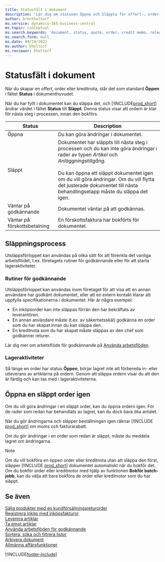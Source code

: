 ```yaml
---
title: Statusfält i dokument
description: 'Lär dig om statusen Öppna och Släppta för offert-, order- eller kreditnota-dokument.'
author: brentholtorf
ms.service: dynamics-365-business-central
ms.topic: conceptual
ms.search.keywords: 'document, status, quote, order, credit memo, released, open, pending approval, pending prepayment,'
ms.search.form: null
ms.date: 09/19/2022
ms.author: bholtorf
ms.reviewer: bholtorf
---
```

# Statusfält i dokument

När du skapar en offert, order eller kreditnota, står det som standard **Öppen** i fältet **Status** i dokumenthuvudet.

När du har fyllt i dokumentet kan du släppa det, och [!INCLUDE[prod_short](includes/prod_short.md)] ändrar värdet i fältet **Status** till **Släppt**. Denna status visar att ordern är klar för nästa steg i processen, innan den bokförs.

| Status | Description |
| ------ | ----------- |
| Öppna   | Du kan göra ändringar i dokumentet. |
| Släppt | Dokumentet har släppts till nästa steg i processen och du kan inte göra ändringar i rader av typen *Artikel* och *Anläggningstillgång*.<br /><br />Du kan öppna ett släppt dokumentet igen om du vill göra ändringar. Om du vill flytta det justerade dokumentet till nästa behandlingsetapp måste du släppa det igen. |
| Väntar på godkännande   | Dokumentet väntar på att godkännas. |
| Väntar på förskottsbetalning | En förskottsfaktura har bokförts för dokumentet. |

## Släppningsprocess

Utsläppsförloppet kan användas på olika sätt för att förenkla det vanliga arbetsflödet, t.ex. företagets rutiner för godkännande eller för att starta lageraktiviteter.

### Rutiner för godkännande

Utsläppsförloppet kan användas inom företaget för att visa att en annan användare har godkänt dokumentet, eller att en extern kontakt klarar att uppfylla specifikationerna i dokumentet. Här är några exempel:

* En inköpsorder kan inte släppas förrän den har bekräftats av leverantören.
* En annan användare måste (t.ex. av säkerhetsskäl) godkänna en order som du har skapat innan du kan släppa den.
* En kreditnota som du har skapat måste släppas av den chef som godkänner returer.

Lär dig mer om arbetsflöde för godkännande på [Använda arbetsflöden](across-use-workflows.md).

### Lageraktiviteter

Så länge en order har status **Öppen**, börjar lagret inte att förbereda in- eller utleverans av artiklarna på ordern. Genom att släppa ordern visar du att den är färdig och kan tas med i lageraktiviteterna.

## Öppna en släppt order igen

Om du vill göra ändringar i en släppt order, kan du öppna ordern igen. För de rader som redan har behandlats av lagret, kan du dock bara öka antalet.

När du gör ändringarna och släpper beställningen igen räknar [!INCLUDE [prod_short](includes/prod_short.md)] om moms och fakturarabatt.

Om du gör ändringar i en order som redan är släppt, måste du meddela lagret om ändringarna.

> [!NOTE]
> Om du vill bokföra en öppen order eller kreditnota utan att släppa den först, släpper [!INCLUDE [prod_short](includes/prod_short.md)] dokumentet automatiskt när du bokför det. Om du bokför order eller kreditnotor med hjälp av funktionen **Bokför batch-jobb**, kan du välja att bara bokföra de order eller kreditnotor som du har släppt.

## Se även

[Sälja produkter med en kundförsäljningsreturorder](sales-how-sell-products.md)  
[Registrera inköp med inköpsfakturor](purchasing-how-record-purchases.md)  
[Leverera artiklar](warehouse-how-ship-items.md)  
[Ta emot artiklar](warehouse-how-receive-items.md)  
[Använda arbetsflöden för godkännande](across-how-use-approval-workflows.md)  
[Sortera, söka och filtrera listor](ui-enter-criteria-filters.md)  
[Arkivera dokument](across-how-to-archive-documents.md)  
[Allmänna affärsfunktioner](ui-across-business-areas.md)  

[!INCLUDE[footer-include](includes/footer-banner.md)]
